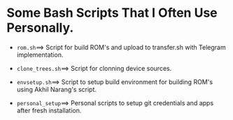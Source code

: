 # Some Bash Scripts That I Often Use Personally.

* `rom.sh`==> Script for build ROM's and upload to transfer.sh with Telegram implementation.

* `clone_trees.sh`==> Script for clonning device sources.

* `envsetup.sh`==> Script to setup build environment for building ROM's using Akhil Narang's script.

* `personal_setup`==> Personal scripts to setup git credentials and apps after fresh installation.
